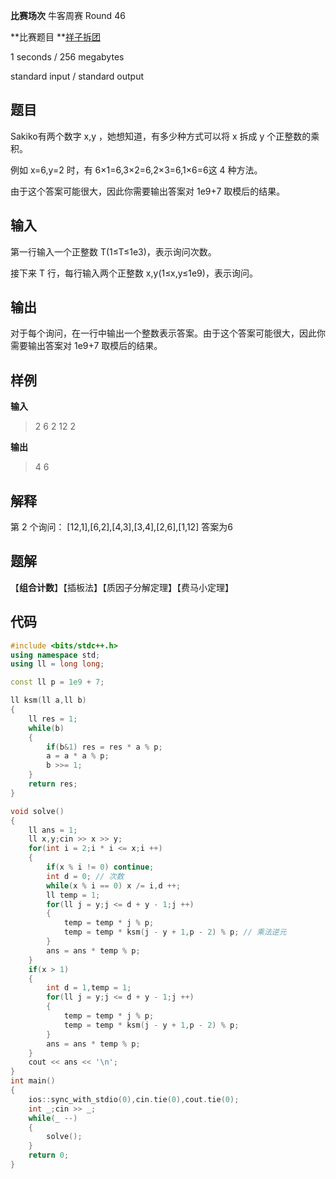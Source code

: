 **比赛场次** 牛客周赛 Round 46

**比赛题目 **[祥子拆团](https://ac.nowcoder.com/acm/contest/84444/F)

<!--more-->

1 seconds / 256 megabytes

standard input / standard output

## 题目

Sakiko有两个数字 x,y ，她想知道，有多少种方式可以将 x 拆成 y 个正整数的乘积。

 例如 x=6,y=2 时，有 6×1=6,3×2=6,2×3=6,1×6=6这 4 种方法。

 由于这个答案可能很大，因此你需要输出答案对 1e9+7 取模后的结果。

## 输入

第一行输入一个正整数 T(1≤T≤1e3)，表示询问次数。

接下来 T 行，每行输入两个正整数 x,y(1≤x,y≤1e9)，表示询问。

## 输出

对于每个询问，在一行中输出一个整数表示答案。由于这个答案可能很大，因此你需要输出答案对 1e9+7 取模后的结果。

## 样例

**输入**

> 2
> 6 2
> 12 2

**输出**

> 4
> 6

## 解释

第 2 个询问：
[12,1],[6,2],[4,3],[3,4],[2,6],[1,12]
答案为6

## 题解

【**组合计数**】【插板法】【质因子分解定理】【费马小定理】



## 代码

```c++
#include <bits/stdc++.h>
using namespace std;
using ll = long long;

const ll p = 1e9 + 7;

ll ksm(ll a,ll b)
{
    ll res = 1;
    while(b)
    {
        if(b&1) res = res * a % p;
        a = a * a % p;
        b >>= 1;
    }
    return res;
}

void solve()
{
    ll ans = 1;
    ll x,y;cin >> x >> y;
    for(int i = 2;i * i <= x;i ++)
    {
        if(x % i != 0) continue;
        int d = 0; // 次数
        while(x % i == 0) x /= i,d ++;
        ll temp = 1;
        for(ll j = y;j <= d + y - 1;j ++)
        {
            temp = temp * j % p;
            temp = temp * ksm(j - y + 1,p - 2) % p; // 乘法逆元
        }
        ans = ans * temp % p;
    }
    if(x > 1)
    {
        int d = 1,temp = 1;
        for(ll j = y;j <= d + y - 1;j ++)
        {
            temp = temp * j % p;
            temp = temp * ksm(j - y + 1,p - 2) % p;
        }
        ans = ans * temp % p;
    }
    cout << ans << '\n';
}
int main()
{
    ios::sync_with_stdio(0),cin.tie(0),cout.tie(0);
    int _;cin >> _;
    while(_ --)
    {
        solve();
    }
    return 0;
}
```

